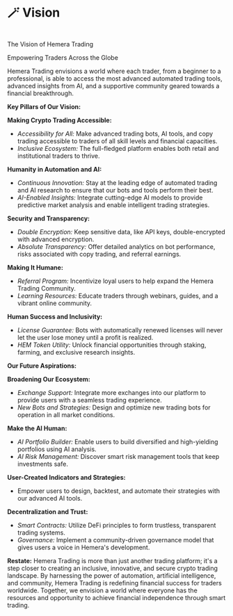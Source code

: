 # 🪄 Vision

\
The Vision of Hemera Trading

Empowering Traders Across the Globe

Hemera Trading envisions a world where each trader, from a beginner to a professional, is able to access the most advanced automated trading tools, advanced insights from AI, and a supportive community geared towards a financial breakthrough.

**Key Pillars of Our Vision:**

**Making Crypto Trading Accessible:**

* _Accessibility for All:_ Make advanced trading bots, AI tools, and copy trading accessible to traders of all skill levels and financial capacities.
* _Inclusive Ecosystem:_ The full-fledged platform enables both retail and institutional traders to thrive.

**Humanity in Automation and AI:**

* _Continuous Innovation:_ Stay at the leading edge of automated trading and AI research to ensure that our bots and tools perform their best.
* _AI-Enabled Insights:_ Integrate cutting-edge AI models to provide predictive market analysis and enable intelligent trading strategies.

**Security and Transparency:**

* _Double Encryption:_ Keep sensitive data, like API keys, double-encrypted with advanced encryption.
* _Absolute Transparency:_ Offer detailed analytics on bot performance, risks associated with copy trading, and referral earnings.

**Making It Humane:**

* _Referral Program:_ Incentivize loyal users to help expand the Hemera Trading Community.
* _Learning Resources:_ Educate traders through webinars, guides, and a vibrant online community.

**Human Success and Inclusivity:**

* _License Guarantee:_ Bots with automatically renewed licenses will never let the user lose money until a profit is realized.
* _HEM Token Utility:_ Unlock financial opportunities through staking, farming, and exclusive research insights.

**Our Future Aspirations:**

**Broadening Our Ecosystem:**

* _Exchange Support:_ Integrate more exchanges into our platform to provide users with a seamless trading experience.
* _New Bots and Strategies:_ Design and optimize new trading bots for operation in all market conditions.

**Make the AI Human:**

* _AI Portfolio Builder:_ Enable users to build diversified and high-yielding portfolios using AI analysis.
* _AI Risk Management:_ Discover smart risk management tools that keep investments safe.

**User-Created Indicators and Strategies:**

* Empower users to design, backtest, and automate their strategies with our advanced AI tools.

**Decentralization and Trust:**

* _Smart Contracts:_ Utilize DeFi principles to form trustless, transparent trading systems.
* _Governance:_ Implement a community-driven governance model that gives users a voice in Hemera's development.

**Restate:** Hemera Trading is more than just another trading platform; it's a step closer to creating an inclusive, innovative, and secure crypto trading landscape. By harnessing the power of automation, artificial intelligence, and community, Hemera Trading is redefining financial success for traders worldwide. Together, we envision a world where everyone has the resources and opportunity to achieve financial independence through smart trading.
